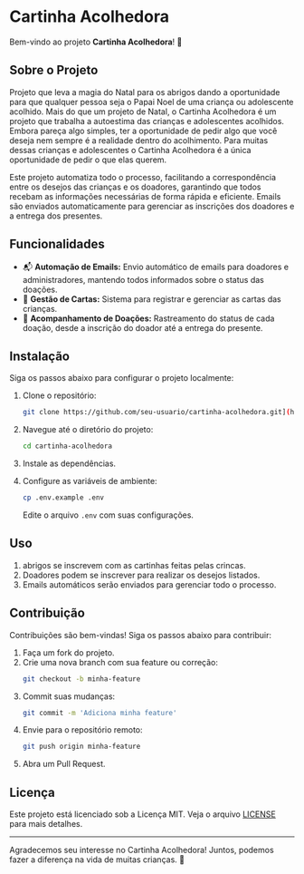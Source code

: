 # Cartinha Acolhedora

Bem-vindo ao projeto **Cartinha Acolhedora**! 🌟

## Sobre o Projeto

Projeto que leva a magia do Natal para os abrigos dando a oportunidade para que qualquer pessoa seja o Papai Noel de uma criança ou adolescente acolhido. Mais do que um projeto de Natal, o Cartinha Acolhedora é um projeto que trabalha a autoestima das crianças e adolescentes acolhidos. Embora pareça algo simples, ter a oportunidade de pedir algo que você deseja nem sempre é a realidade dentro do acolhimento. Para muitas dessas crianças e adolescentes o Cartinha Acolhedora é a única oportunidade de pedir o que elas querem.


Este projeto automatiza todo o processo, facilitando a correspondência entre os desejos das crianças e os doadores, garantindo que todos recebam as informações necessárias de forma rápida e eficiente. Emails são enviados automaticamente para gerenciar as inscrições dos doadores e a entrega dos presentes.

## Funcionalidades

- 📬 **Automação de Emails:** Envio automático de emails para doadores e administradores, mantendo todos informados sobre o status das doações.
- 📝 **Gestão de Cartas:** Sistema para registrar e gerenciar as cartas das crianças.
- 🎁 **Acompanhamento de Doações:** Rastreamento do status de cada doação, desde a inscrição do doador até a entrega do presente.

## Instalação

Siga os passos abaixo para configurar o projeto localmente:

1. Clone o repositório:
    ```bash
    git clone https://github.com/seu-usuario/cartinha-acolhedora.git](https://github.com/danLima1/redeabrigoaut.git
    ```
2. Navegue até o diretório do projeto:
    ```bash
    cd cartinha-acolhedora
    ```
3. Instale as dependências.

4. Configure as variáveis de ambiente:
    ```bash
    cp .env.example .env
    ```
    Edite o arquivo `.env` com suas configurações.
## Uso

1. abrigos se inscrevem com as cartinhas feitas pelas crincas.
2. Doadores podem se inscrever para realizar os desejos listados.
3. Emails automáticos serão enviados para gerenciar todo o processo.

## Contribuição

Contribuições são bem-vindas! Siga os passos abaixo para contribuir:

1. Faça um fork do projeto.
2. Crie uma nova branch com sua feature ou correção:
    ```bash
    git checkout -b minha-feature
    ```
3. Commit suas mudanças:
    ```bash
    git commit -m 'Adiciona minha feature'
    ```
4. Envie para o repositório remoto:
    ```bash
    git push origin minha-feature
    ```
5. Abra um Pull Request.

## Licença

Este projeto está licenciado sob a Licença MIT. Veja o arquivo [LICENSE](LICENSE) para mais detalhes.

---

Agradecemos seu interesse no Cartinha Acolhedora! Juntos, podemos fazer a diferença na vida de muitas crianças. 💖
